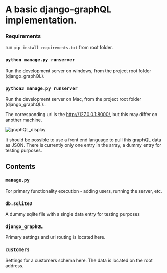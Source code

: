 # A basic django-graphQL implementation.

### Requirements
run `pip install requirements.txt` from root folder.

### `python manage.py runserver` 
Run the development server on windows, from the project root folder (django_graphQL).

### `python3 manage.py runserver`
Run the development server on Mac, from the project root folder (django_graphQL)..

The corresponding url is the http://127.0.0.1:8000/, but this may differ on another machine. 

![graphQL_display](https://user-images.githubusercontent.com/71881578/122923945-1f91cc00-d35d-11eb-87c9-f255b29205c0.PNG)

It should be possible to use a front end language to pull this graphQL data as JSON. There is currently
only one entry in the array, a dummy entry for testing purposes. 

## Contents
### `manage.py`
For primary functionality execution - adding users, running the server, etc.

### `db.sqlite3`
A dummy sqlite file with a single data entry for testing purposes

### `django_graphQL`
Primary settings and url routing is located here.

### `customers`
Settings for a customers schema here. The data is located on the root address. 
  
